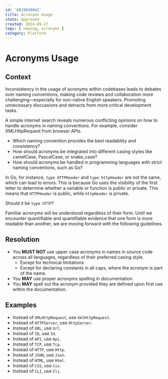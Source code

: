 ```yaml
---
id: '6819030042'
title: Acronyms Usage
state: Approved
created: 2024-09-27
tags: [ naming, acronyms ]
category: Platform
---
```


# Acronyms Usage

## Context

Inconsistency in the usage of acronyms within codebases leads to debates over
naming conventions, making code reviews and collaboration more
challenging—especially for non-native English speakers. Promoting unnecessary
discussions and detracts from more critical development tasks.

A simple internet search reveals numerous conflicting opinions on how to handle
acronyms in naming conventions. For example, consider XMLHttpRequest from
browser APIs.

- Which naming convention provides the best readability and consistency?
- How should acronyms be integrated into different casing styles like camelCase,
  PascalCase, or snake_case?
- How should acronyms be handled in programming languages with strict naming
  conventions, such as Go?

In Go, for instance, `type HTTPHeader` and `type httpHeader` are not the same,
which can lead to errors. This is because Go uses the visibility of the first
letter to determine whether a variable or function is public or private. This
means that `HTTPHeader` is public, while `httpHeader` is private.

Should it be `type hTTP`?

Familiar acronyms will be understood regardless of their form. Until we
encounter quantifiable and quantifiable evidence that one form is more readable
than another, we are moving forward with the following guidelines.

## Resolution

- You **MUST NOT** use upper case acronyms in names in source code across all
  languages, regardless of their preferred casing style.
  - Except for technical limitations
  - Except for declaring constants in all caps, where the acronym is part of the
    name.
- You **MAY** use proper acronyms spelling in documentation.
- You **MAY** spell out the acronym provided they are defined upon first use
  within the documentation.

## Examples

- Instead of `XMLHttpRequest`, use `XmlHttpRequest`.
- Instead of `HTTPServer`, use `HttpServer`.
- Instead of `URL`, use `Url`.
- Instead of `ID`, use `Id`.
- Instead of `API`, use `Api`.
- Instead of `TCP`, use `Tcp`.
- Instead of `HTTP`, use `Http`.
- Instead of `JSON`, use `Json`.
- Instead of `HTML`, use `Html`.
- Instead of `CSS`, use `Css`.
- Instead of `CLI`, use `Cli`.

